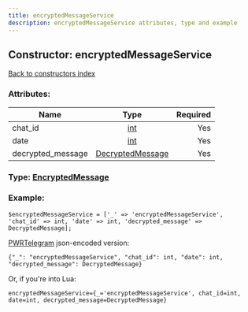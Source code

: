 ```yaml
---
title: encryptedMessageService
description: encryptedMessageService attributes, type and example
---
```

## Constructor: encryptedMessageService  
[Back to constructors index](index.md)



### Attributes:

| Name     |    Type       | Required |
|----------|:-------------:|---------:|
|chat\_id|[int](../types/int.md) | Yes|
|date|[int](../types/int.md) | Yes|
|decrypted\_message|[DecryptedMessage](../types/DecryptedMessage.md) | Yes|



### Type: [EncryptedMessage](../types/EncryptedMessage.md)


### Example:

```
$encryptedMessageService = ['_' => 'encryptedMessageService', 'chat_id' => int, 'date' => int, 'decrypted_message' => DecryptedMessage];
```  

[PWRTelegram](https://pwrtelegram.xyz) json-encoded version:

```
{"_": "encryptedMessageService", "chat_id": int, "date": int, "decrypted_message": DecryptedMessage}
```


Or, if you're into Lua:  


```
encryptedMessageService={_='encryptedMessageService', chat_id=int, date=int, decrypted_message=DecryptedMessage}

```


